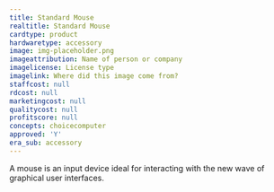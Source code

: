 ```yaml
---
title: Standard Mouse
realtitle: Standard Mouse
cardtype: product
hardwaretype: accessory
image: img-placeholder.png
imageattribution: Name of person or company
imagelicense: License type
imagelink: Where did this image come from?
staffcost: null
rdcost: null
marketingcost: null
qualitycost: null
profitscore: null
concepts: choicecomputer
approved: 'Y'
era_sub: accessory
---
```


A mouse is an input device ideal for interacting with the new wave of graphical user interfaces.
